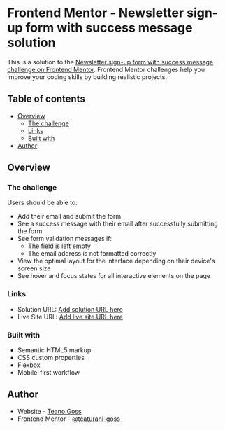# Frontend Mentor - Newsletter sign-up form with success message solution

This is a solution to the [Newsletter sign-up form with success message challenge on Frontend Mentor](https://www.frontendmentor.io/challenges/newsletter-signup-form-with-success-message-3FC1AZbNrv). Frontend Mentor challenges help you improve your coding skills by building realistic projects. 

## Table of contents

- [Overview](#overview)
  - [The challenge](#the-challenge)
  - [Links](#links)
  - [Built with](#built-with)
- [Author](#author)

## Overview

### The challenge

Users should be able to:

- Add their email and submit the form
- See a success message with their email after successfully submitting the form
- See form validation messages if:
  - The field is left empty
  - The email address is not formatted correctly
- View the optimal layout for the interface depending on their device's screen size
- See hover and focus states for all interactive elements on the page


### Links

- Solution URL: [Add solution URL here](https://www.frontendmentor.io/solutions/newsletter-sign-up-with-success-message-using-flexbox-and-javascript-6XuWZGTgP2)
- Live Site URL: [Add live site URL here](https://tcaturani-goss.github.io/newsletter-sign-up-with-success-message-main/)

### Built with

- Semantic HTML5 markup
- CSS custom properties
- Flexbox
- Mobile-first workflow

## Author

- Website - [Teano Goss](https://tcaturani-goss.github.io/newsletter-sign-up-with-success-message-main/)
- Frontend Mentor - [@tcaturani-goss](https://www.frontendmentor.io/profile/tcaturani-goss)
